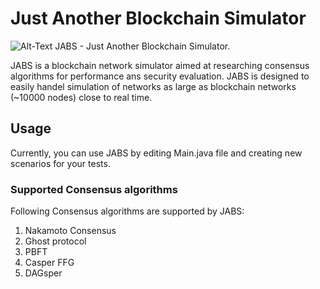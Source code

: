 # Just Another Blockchain Simulator

![Alt-Text](https://gitlab.com/habib.yajam/just-another-blockchain-simulator/-/raw/master/img/Jabs-logo.png)
JABS - Just Another Blockchain Simulator.

JABS is a blockchain network simulator aimed at researching consensus algorithms for performance ans security evaluation.
JABS is designed to easily handel simulation of networks as large as blockchain networks (~10000 nodes) close to real time.
  

## Usage
Currently, you can use JABS by editing Main.java file and creating new scenarios for your tests.


### Supported Consensus algorithms
Following Consensus algorithms are supported by JABS: 
 1. Nakamoto Consensus
 2. Ghost protocol
 3. PBFT
 4. Casper FFG
 6. DAGsper
